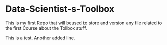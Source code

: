 Data-Scientist-s-Toolbox
========================

This is my first Repo that will beused to store and version any file related to the first Course about the Tollbox stuff.

This is a test.
Another added line.
